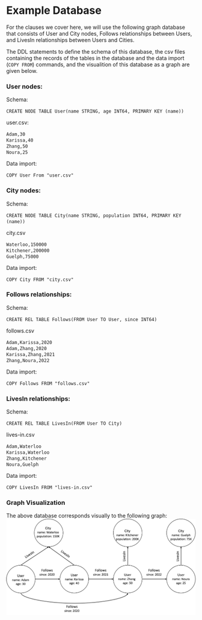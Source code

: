 # Example Database
For the clauses we cover here, we will use the following graph database that
consists of User and City nodes, Follows relationships between Users,
and LivesIn relationships between Users and Cities.

The DDL statements to define the schema of this database, the csv files containing
the records of the tables in the database and the data import (`COPY FROM`) commands, 
and the visualition of this database as a graph are given below.


### User nodes:
Schema:
```
CREATE NODE TABLE User(name STRING, age INT64, PRIMARY KEY (name))
```

user.csv:
```
Adam,30
Karissa,40
Zhang,50
Noura,25
```
Data import:
```
COPY User From "user.csv"
```

### City nodes:
Schema:
```
CREATE NODE TABLE City(name STRING, population INT64, PRIMARY KEY (name))
```
city.csv
```
Waterloo,150000
Kitchener,200000
Guelph,75000
```
Data import:
```
COPY City FROM "city.csv"
```
### Follows relationships:
Schema:
```
CREATE REL TABLE Follows(FROM User TO User, since INT64)
```
follows.csv
```
Adam,Karissa,2020
Adam,Zhang,2020
Karissa,Zhang,2021
Zhang,Noura,2022
```
Data import:
```
COPY Follows FROM "follows.csv"
```
### LivesIn relationships:
Schema:
```
CREATE REL TABLE LivesIn(FROM User TO City)
```
lives-in.csv
```
Adam,Waterloo
Karissa,Waterloo
Zhang,Kitchener
Noura,Guelph
```
Data import:
```
COPY LivesIn FROM "lives-in.csv"
```
### Graph Visualization
The above database corresponds visually to the following graph:
![](running-example.png)
